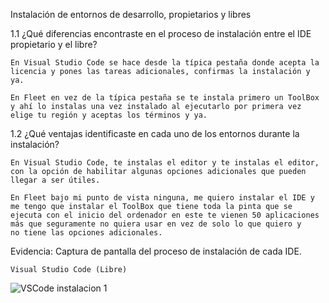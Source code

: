 Instalación de entornos de desarrollo, propietarios y libres

  1.1 ¿Qué diferencias encontraste en el proceso de instalación entre el IDE propietario y el libre?
  
    En Visual Studio Code se hace desde la típica pestaña donde acepta la licencia y pones las tareas adicionales, confirmas la instalación y ya.
    
    En Fleet en vez de la típica pestaña se te instala primero un ToolBox y ahí lo instalas una vez instalado al ejecutarlo por primera vez elige tu región y aceptas los términos y ya.
    
  1.2 ¿Qué ventajas identificaste en cada uno de los entornos durante la instalación?
  
    En Visual Studio Code, te instalas el editor y te instalas el editor, con la opción de habilitar algunas opciones adicionales que pueden llegar a ser útiles.
    
    En Fleet bajo mi punto de vista ninguna, me quiero instalar el IDE y me tengo que instalar el ToolBox que tiene toda la pinta que se ejecuta con el inicio del ordenador en este te vienen 50 aplicaciones más que seguramente no quiera usar en vez de solo lo que quiero y     no tiene las opciones adicionales.
    
  Evidencia: Captura de pantalla del proceso de instalación de cada IDE.
  
    Visual Studio Code (Libre)
    
  ![VSCode instalacion 1](https://gyazo.com/74971f48612757453bb1a8abb81a0c3d)


